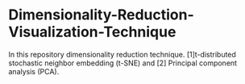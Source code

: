 # Dimensionality-Reduction-Visualization-Technique

In this repository dimensionality reduction technique.
[1]t-distributed stochastic neighbor embedding (t-SNE) and [2]  Principal component analysis (PCA).
